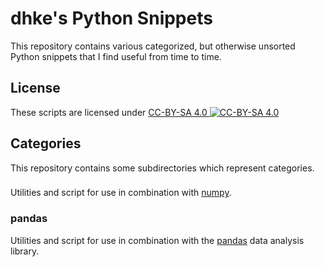 # dhke's Python Snippets

This repository contains various categorized, but otherwise unsorted Python snippets
that I find useful from time to time.

## License

These scripts are licensed under [CC-BY-SA 4.0 ![CC-BY-SA 4.0](https://i.creativecommons.org/l/by-sa/4.0/88x31.png)](https://creativecommons.org/licenses/by-sa/4.0/)

## Categories

This repository contains some subdirectories which represent categories.

###

Utilities and script for use in combination with [numpy](http://www.numpy.org/).


### pandas

Utilities and script for use in combination with the [pandas](https://pandas.pydata.org/) data analysis library.
